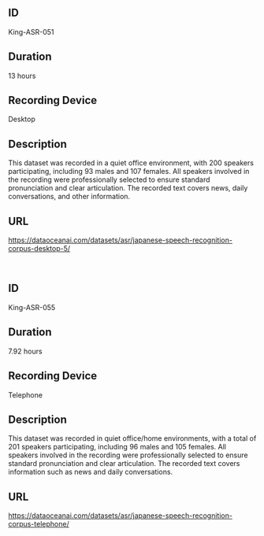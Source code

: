 ## ID
King-ASR-051
## Duration
13 hours
## Recording Device
Desktop
## Description
This dataset was recorded in a quiet office environment, with 200 speakers participating, including 93 males and 107 females. All speakers involved in the recording were professionally selected to ensure standard pronunciation and clear articulation. The recorded text covers news, daily conversations, and other information.
## URL
https://dataoceanai.com/datasets/asr/japanese-speech-recognition-corpus-desktop-5/

<br>

## ID
King-ASR-055
## Duration
7.92 hours
## Recording Device
Telephone
## Description
This dataset was recorded in quiet office/home environments, with a total of 201 speakers participating, including 96 males and 105 females. All speakers involved in the recording were professionally selected to ensure standard pronunciation and clear articulation. The recorded text covers information such as news and daily conversations.
## URL
https://dataoceanai.com/datasets/asr/japanese-speech-recognition-corpus-telephone/
